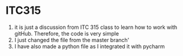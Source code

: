 # ITC315
1. it is just a discussion from ITC 315 class to learn how to work with gitHub. Therefore, the code is very simple
2. I just changed the file from the master branch'
3. I have also made a python file as I integrated it with pycharm
